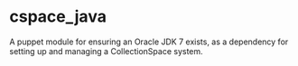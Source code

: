 cspace_java
===========

A puppet module for ensuring an Oracle JDK 7 exists, as a
dependency for setting up and managing a CollectionSpace system.

